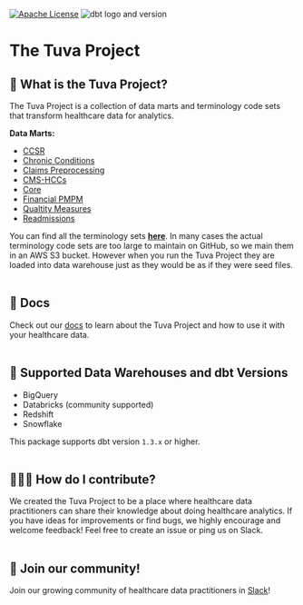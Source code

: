[![Apache License](https://img.shields.io/badge/License-Apache%202.0-blue.svg)](https://opensource.org/licenses/Apache-2.0) ![dbt logo and version](https://img.shields.io/static/v1?logo=dbt&label=dbt-version&message=1.2.x&color=orange)
# The Tuva Project 

## 🧰  What is the Tuva Project?
The Tuva Project is a collection of data marts and terminology code sets that transform healthcare data for analytics.

**Data Marts:**
- [CCSR](models/ccsr)
- [Chronic Conditions](models/chronic_conditions)
- [Claims Preprocessing](models/claims_preprocessing)
- [CMS-HCCs](models/cms_hcc)
- [Core](models/core)
- [Financial PMPM](models/financial_pmpm)
- [Qualtity Measures](models/quality_measures)
- [Readmissions](models/readmissions)

You can find all the terminology sets **[here](seeds/terminology)**.  In many cases the actual terminology code sets are too large to maintain on GitHub, so we main them in an AWS S3 bucket.  However when you run the Tuva Project they are loaded into data warehouse just as they would be as if they were seed files.
<br/><br/>

## 🔗  Docs
Check out our [docs](https://thetuvaproject.com/) to learn about the Tuva Project and how to use it with your healthcare data.
<br/><br/>

## 🔌  Supported Data Warehouses and dbt Versions
- BigQuery
- Databricks (community supported)
- Redshift
- Snowflake


This package supports dbt version `1.3.x` or higher.
<br/><br/>

## 🙋🏻‍♀️ How do I contribute?
We created the Tuva Project to be a place where healthcare data practitioners can share their knowledge about doing healthcare analytics.  If you have ideas for improvements or find bugs, we highly encourage and welcome feedback! Feel free to create an issue or ping us on Slack.
<br/><br/>

## 🤝 Join our community!
Join our growing community of healthcare data practitioners in [Slack](https://join.slack.com/t/thetuvaproject/shared_invite/zt-16iz61187-G522Mc2WGA2mHF57e0il0Q)!
